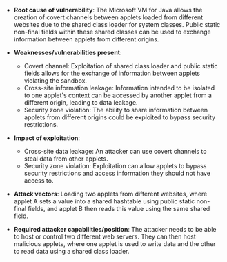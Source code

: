 - **Root cause of vulnerability**: The Microsoft VM for Java allows the creation of covert channels between applets loaded from different websites due to the shared class loader for system classes. Public static non-final fields within these shared classes can be used to exchange information between applets from different origins.

- **Weaknesses/vulnerabilities present**:
    - Covert channel: Exploitation of shared class loader and public static fields allows for the exchange of information between applets violating the sandbox.
    - Cross-site information leakage: Information intended to be isolated to one applet's context can be accessed by another applet from a different origin, leading to data leakage.
    - Security zone violation: The ability to share information between applets from different origins could be exploited to bypass security restrictions.

- **Impact of exploitation**:
    - Cross-site data leakage: An attacker can use covert channels to steal data from other applets.
    - Security zone violation: Exploitation can allow applets to bypass security restrictions and access information they should not have access to.

- **Attack vectors**: Loading two applets from different websites, where applet A sets a value into a shared hashtable using public static non-final fields, and applet B then reads this value using the same shared field.

- **Required attacker capabilities/position**: The attacker needs to be able to host or control two different web servers. They can then host malicious applets, where one applet is used to write data and the other to read data using a shared class loader.